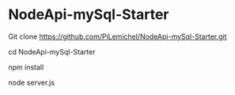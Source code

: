 # NodeApi-mySql-Starter

Git clone https://github.com/PiLemichel/NodeApi-mySql-Starter.git

cd NodeApi-mySql-Starter

npm install

node server.js

